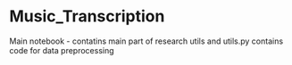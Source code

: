 # Music_Transcription
Main notebook - contatins main part of research
utils and utils.py contains code for data preprocessing
